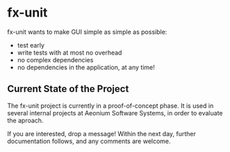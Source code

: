 # fx-unit

fx-unit wants to make GUI simple as simple as possible: 
+ test early
+ write tests with at most no overhead
+ no complex dependencies
+ no dependencies in the application, at any time!

## Current State of the Project

The fx-unit project is currently in a proof-of-concept phase. It is used in several internal projects at Aeonium Software Systems, in order to evaluate the aproach. 

If you are interested, drop a message!
Within the next day, further documentation follows, and any comments are welcome.
